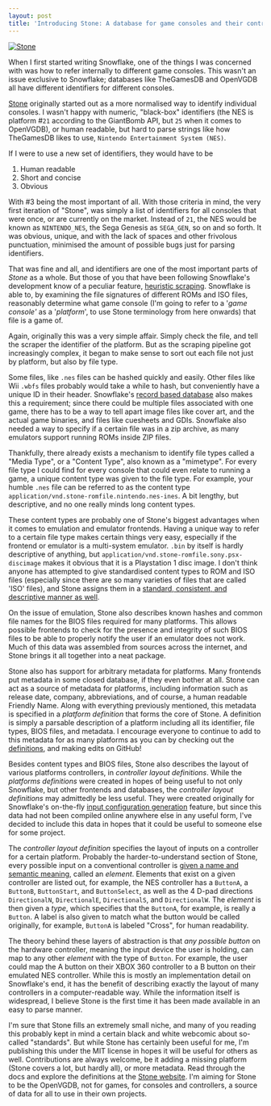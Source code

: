 ```yaml
---
layout: post
title: 'Introducing Stone: A database for game consoles and their controllers.'
---
```


[![Stone](https://stone.snowflakepowe.red/static/media/fulllogo.5429c7b6.svg)](https://stone.snowflakepowe.red/#/)

When I first started writing Snowflake, one of the things I was concerned with was how to refer internally to different game consoles. This wasn't an issue exclusive to Snowflake; databases like TheGamesDB and OpenVGDB all have different identifiers for different consoles. 

[Stone](https://stone.snowflakepowe.red/#/) originally started out as a more normalised way to identify individual consoles. I wasn't happy with numeric, "black-box" identifiers (the NES is platform #`21` according to the GiantBomb API, but `25` when it comes to OpenVGDB), or human readable, but hard to parse strings like how TheGamesDB likes to use, `Nintendo Entertainment System (NES)`. 

If I were to use a new set of identifiers, they would have to be 

1. Human readable
2. Short and concise
3. Obvious

With #3 being the most important of all. With those criteria in mind, the very first iteration of "Stone", was simply a list of identifiers for all consoles that were once, or are currently on the market. Instead of `21`, the NES would be known as `NINTENDO_NES`, the Sega Genesis as `SEGA_GEN`, so on and so forth. It was obvious, unique, and with the lack of spaces and other frivolous punctuation, minimised the amount of possible bugs just for parsing identifiers.

That was fine and all, and identifiers are one of the most important parts of _Stone_ as a whole. But those of you that have been following Snowflake's development know of a peculiar feature, [heuristic scraping](https://snowflakepowe.red/heuristic-scraping/). Snowflake is able to, by examining the file signatures of different ROMs and ISO files, reasonably determine what game console (I'm going to refer to a '*game console'* as a '*platform*', to use Stone terminology from here onwards) that file is a game of. 

Again, originally this was a very simple affair. Simply check the file, and tell the scraper the identifier of the platform. But as the scraping pipeline got increasingly complex, it began to make sense to sort out each file not just by platform, but also by file type. 

Some files, like `.nes` files can be hashed quickly and easily. Other files like Wii `.wbfs` files probably would take a while to hash, but conveniently have a unique ID in their header. Snowflake's [record based database](https://snowflakepowe.red/progress-report-may-2017/) also makes this a requirement; since there could be multiple files associated with one game, there has to be a way to tell apart image files like cover art, and the actual game binaries, and files like cuesheets and GDIs. Snowflake also needed a way to specify if a certain file was in a zip archive, as many emulators support running ROMs inside ZIP files.

Thankfully, there already exists a mechanism to identify file types called a "Media Type", or a "Content Type", also known as a "mimetype". For every file type I could find for every console that could even relate to running a game, a unique content type was given to the file type. For example, your humble `.nes` file can be referred to as the content type `application/vnd.stone-romfile.nintendo.nes-ines`. A bit lengthy, but descriptive, and no one really minds long content types. 

These content types are probably one of Stone's biggest advantages when it comes to emulation and emulator frontends. Having a unique way to refer to a certain file type makes certain things very easy, especially if the frontend or emulator is a multi-system emulator. `.bin` by itself is hardly descriptive of anything, but `application/vnd.stone-romfile.sony.psx-discimage` makes it obvious that it is a Playstation 1 disc image. I don't think anyone has attempted to give standardised content types to ROM and ISO files (especially since there are so many varieties of files that are called 'ISO' files), and Stone assigns them in a [standard, consistent, and descriptive manner as well](https://stone.snowflakepowe.red/#/spec/platforms).

On the issue of emulation, Stone also describes known hashes and common file names for the BIOS files required for many platforms. This allows possible frontends to check for the presence and integrity of such BIOS files to be able to properly notify the user if an emulator does not work. Much of this data was assembled from sources across the internet, and Stone brings it all together into a neat package.

Stone also has support for arbitrary metadata for platforms. Many frontends put metadata in some closed database, if they even bother at all.  Stone can act as a source of metadata for platforms, including information such as release date, company, abbreviations, and of course, a human readable Friendly Name. Along with everything previously mentioned, this metadata is specified in a *platform definition* that forms the core of Stone. A definition is simply a parsable description of a platform including all its identifier, file types, BIOS files, and metadata. I encourage everyone to continue to add to this metadata for as many platforms as you can by checking out the [definitions](https://stone.snowflakepowe.red/#/defs/platforms), and making edits on GitHub!

Besides content types and BIOS files, Stone also describes the layout of various platforms controllers, in *controller layout definitions*. While the *platforms definitions* were created in hopes of being useful to not only Snowflake, but other frontends and databases, the *controller layout definitions* may admittedly be less useful. They were created originally for Snowflake's on-the-fly [input configuration generation](https://snowflakepowe.red/input-pipeline/) feature, but since this data had not been compiled online anywhere else in any useful form, I've decided to include this data in hopes that it could be useful to someone else for some project. 

The *controller layout definition* specifies the layout of inputs on a controller for a certain platform. Probably the harder-to-understand section of Stone, every possible input on a conventional controller is [given a name and semantic meaning](https://stone.snowflakepowe.red/#/spec/controllers), called an *element*. Elements that exist on a given controller are listed out, for example, the NES controller has a `ButtonA`, a `ButtonB`, `ButtonStart`, and `ButtonSelect`, as well as the 4 D-pad directions `DirectionalN`, `DirectionalE`, `DirectionalS`, and `DirectionalW`. The *element* is then given a *type*, which specifies that the `ButtonA`, for example, is really a `Button`. A label is also given to match what the button would be called originally, for example, `ButtonA` is labeled "Cross", for human readability.

The theory behind these layers of abstraction is that *any possible button* on the hardware controller, meaning the input device the user is holding, can map to any other *element* with the type of `Button`. For example, the user could map the A button on their XBOX 360 controller to a B button on their emulated NES controller. While this is mostly an implementation detail on Snowflake's end, it has the benefit of describing exactly the layout of many controllers in a computer-readable way. While the information itself is widespread, I believe Stone is the first time it has been made available in an easy to parse manner. 

I'm sure that Stone fills an extremely small niche, and many of you reading this probably kept in mind a certain black and white webcomic about so-called "standards". But while Stone has certainly been useful for me, I'm publishing this under the MIT license in hopes it will be useful for others as well. Contributions are always welcome, be it adding a missing platform (Stone covers a lot, but hardly all), or more metadata. Read through the docs and explore the definitions at the [Stone website](https://stone.snowflakepowe.red/#/). I'm aiming for Stone to be the OpenVGDB, not for games, for consoles and controllers, a source of data for all to use in their own projects.

